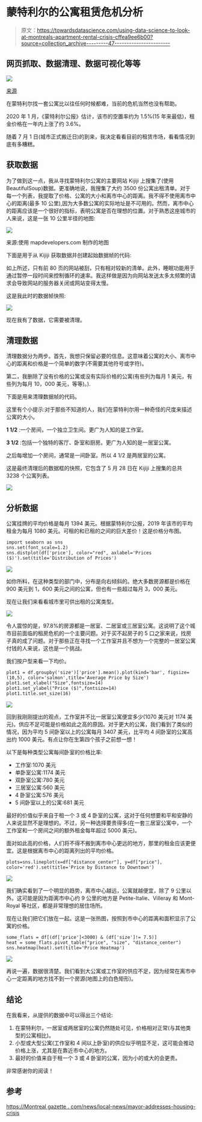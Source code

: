 # 蒙特利尔的公寓租赁危机分析

> 原文：<https://towardsdatascience.com/using-data-science-to-look-at-montreals-apartment-rental-crisis-cffea9ee6b00?source=collection_archive---------47----------------------->

## 网页抓取、数据清理、数据可视化等等

![](img/fbb0316eed23799da5690df2c15917c5.png)

[来源](https://unsplash.com/photos/VAxCHgJvZ0g)

在蒙特利尔找一套公寓比以往任何时候都难，当前的危机当然也没有帮助。

2020 年 1 月，《蒙特利尔公报》估计，该市的空置率约为 1.5%(15 年来最低)，租金价格在一年内上涨了约 3.6%。

随着 7 月 1 日(城市正式搬迁日)的到来，我决定看看目前的租赁市场，看看情况到底有多糟糕。

## 获取数据

为了做到这一点，我从寻找蒙特利尔公寓的主要网站 Kijiji 上搜集了(使用 BeautifulSoup)数据。更准确地说，我搜集了大约 3500 份公寓出租清单。对于每一个列表，我提取了价格、公寓的大小和离市中心的距离。我不得不使用离市中心的距离(最多 10 公里),因为大多数公寓的实际地址是不可用的。然而，离市中心的距离应该是一个很好的指标，表明公寓是否在理想的位置。对于熟悉这座城市的人来说，这是一张 10 公里半径的地图:

![](img/02c6b5daa6b670c463d289a701d2aa2b.png)

来源:使用 mapdevelopers.com 制作的地图

下面是用于从 Kijiji 获取数据并创建起始数据帧的代码:

如上所述，只有前 80 页的网站被刮，只有相对较新的清单。此外，睡眠功能用于通过暂停一段时间来控制循环的速率。我这样做是因为向网站发送太多太频繁的请求会导致网站的服务器关闭或网站变得太慢。

这是我此时的数据帧快照:

![](img/cfbde5d3916e8fb6145f222a5e20e7bc.png)

现在我有了数据，它需要被清理。

## 清理数据

清理数据分为两步。首先，我想只保留必要的信息。这意味着公寓的大小、离市中心的距离和价格是一个简单的数字(不需要其他符号或字符)。

第二，我删除了没有价格的公寓或没有实际价格的公寓(有些列为每月 1 美元，有些列为每月 10，000 美元，等等)。).

下面是用来清理数据帧的代码。

这里有个小提示:对于那些不知道的人，我们在蒙特利尔用一种奇怪的尺度来描述公寓的大小。

**1 1/2** :一个房间，一个独立卫生间。更广为人知的是工作室。

**3 1/2** :包括一个独特的客厅、卧室和厨房。更广为人知的是一居室公寓。

之后每增加一个房间，通常是一间卧室。所以 4 1/2 是两居室的公寓。

这是最终清理后的数据框的快照，它包含了 5 月 28 日在 Kijiji 上搜集的总共 3238 个公寓列表。

![](img/0c2552d4092989c5bfddf1267c2d991a.png)

## 分析数据

公寓挂牌的平均价格是每月 1394 美元。根据蒙特利尔公报，2019 年该市的平均租金为每月 1080 美元。可租的和已租的之间的巨大差价！这是价格分布图。

```
import seaborn as sns
sns.set(font_scale=1.2)
sns.distplot(df['price'], color="red", axlabel='Prices ($)').set(title='Distribution of Prices')
```

![](img/e06a21bb79ba925550d900e9fd85c806.png)

如你所料，在这种类型的部门中，分布是向右倾斜的。绝大多数房源都是价格在 900 美元到 1，600 美元之间的公寓，但也有一些超过每月 3，000 美元。

现在让我们来看看城市里可供出租的公寓类型。

![](img/11906ae22192569716e4b0bfaefd6c6f.png)

令人震惊的是，97.8%的房源都是一居室、二居室或三居室公寓。这说明了这个城市目前面临的租房危机的一个主要问题。对于买不起房子的 5 口之家来说，找房子真的成了问题。对于那些正在寻找一个工作室并且不想为一个完整的一居室公寓付钱的人来说，这也是一个挑战。

我们按户型来看一下均价。

```
plot1 = df.groupby('size')['price'].mean().plot(kind='bar', figsize= (10,5), color='salmon',title='Average Price by Size')
plot1.set_xlabel("Size",fontsize=14)
plot1.set_ylabel("Price ($)",fontsize=14)
plot1.title.set_size(16)
```

![](img/6fd116893536a39ffc9a2fc5770633c6.png)

回到我刚刚提出的观点，工作室并不比一居室公寓便宜多少(1070 美元对 1174 美元)。供应不足可能是价格如此之高的原因。对于更大的公寓，我们看到了类似的情况，因为平均 5 间卧室以上的公寓每月 3407 美元，比平均 4 间卧室的公寓高出约 1000 美元。有点让你在生第四个孩子之前想一想！

以下是每种类型公寓每间卧室的价格比率:

*   工作室:1070 美元
*   单卧室公寓:1174 美元
*   双卧室公寓:780 美元
*   三居室公寓:560 美元
*   4 卧室公寓:576 美元
*   5 间卧室以上的公寓:681 美元

最好的价值似乎来自于租一个 3 或 4 卧室的公寓，这对于任何想要和平和安静的人来说显然不是理想的。不过，另一种选择要贵得多(在一套三居室公寓中，一个工作室和一个房间之间的额外租金每年超过 5000 美元)。

面对如此高的价格，人们将不得不搬到离市中心更远的地方，那里的租金应该更便宜。这是根据离市中心的距离列出的平均价格。

```
plots=sns.lineplot(x=df["distance_center"], y=df["price"], color='red').set(title='Price by Distance to Downtown')
```

![](img/f512a83af99b2994b7f100e461910cba.png)

我们确实看到了一个明显的趋势，离市中心越远，公寓就越便宜，除了 9 公里以外。这可能是因为距离市中心约 9 公里的地方是 Petite-Italie、Villeray 和 Mont-Royal 等社区，都是非常理想的居住场所。

现在让我们把它们放在一起。这是一张热图，按照到市中心的距离和面积显示了公寓的价格。

```
some_flats = df[(df['price']<3000) & (df['size']!= 7.5)]     
heat = some_flats.pivot_table("price", "size", "distance_center")
sns.heatmap(heat).set(title='Price Heatmap')
```

![](img/b3197908536cef9e1ba51ad41c5540ac.png)

再说一遍，数据很清楚。我们看到大公寓或工作室的供应不足，因为经常在离市中心一定距离的地方找不到一个房源(地图上的白色矩形)。

## 结论

在我看来，从提供的数据中可以得出三个结论:

1.  在蒙特利尔，一居室或两居室的公寓仍然随处可见，价格相对正常(与其他类型的公寓相比)。
2.  小型或大型公寓(工作室和 4 间以上卧室)的供应似乎明显不足，这可能会推动价格上涨，尤其是在靠近市中心的地方。
3.  最好的价值来自于租一个 3 或 4 卧室的公寓，因为小的或大的会更贵。

非常感谢你的阅读！

## 参考

[https://Montreal gazette . com/news/local-news/mayor-addresses-housing-crisis](https://montrealgazette.com/news/local-news/mayor-addresses-housing-crisis)